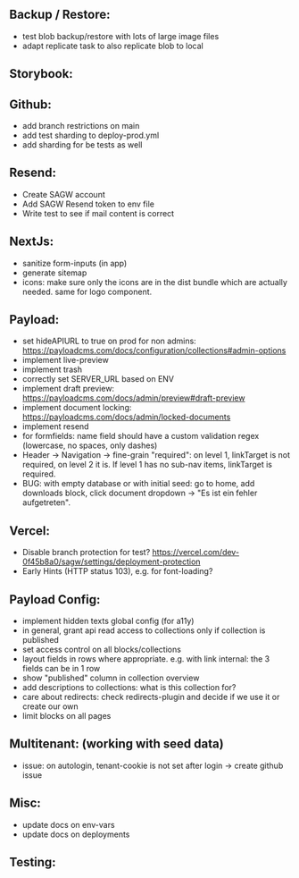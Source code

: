 Backup / Restore:
-----------------
- test blob backup/restore with lots of large image files
- adapt replicate task to also replicate blob to local

Storybook:
----------

Github:
-------
- add branch restrictions on main
- add test sharding to deploy-prod.yml
- add sharding for be tests as well

Resend:
-------
- Create SAGW account
- Add SAGW Resend token to env file
- Write test to see if mail content is correct

NextJs:
-------
- sanitize form-inputs (in app)
- generate sitemap
- icons: make sure only the icons are in the dist bundle which are actually needed. same for logo component.

Payload:
--------
- set hideAPIURL to true on prod for non admins: https://payloadcms.com/docs/configuration/collections#admin-options
- implement live-preview
- implement trash
- correctly set SERVER_URL based on ENV
- implement draft preview: https://payloadcms.com/docs/admin/preview#draft-preview
- implement document locking: https://payloadcms.com/docs/admin/locked-documents
- implement resend
- for formfields: name field should have a custom validation regex (lowercase, no spaces, only dashes)
- Header -> Navigation -> fine-grain "required": on level 1, linkTarget is not required, on level 2 it is. If level 1 has no sub-nav items, linkTarget is required.
- BUG: with empty database or with initial seed: go to home, add downloads block, click document dropdown -> "Es ist ein fehler aufgetreten".

Vercel:
--------
- Disable branch protection for test? https://vercel.com/dev-0f45b8a0/sagw/settings/deployment-protection
- Early Hints (HTTP status 103), e.g. for font-loading?

Payload Config:
--------
- implement hidden texts global config (for a11y)
- in general, grant api read access to collections only if collection is published
- set access control on all blocks/collections
- layout fields in rows where appropriate. e.g. with link internal: the 3 fields can be in 1 row
- show "published" column in collection overview
- add descriptions to collections: what is this collection for?
- care about redirects: check redirects-plugin and decide if we use it or create our own
- limit blocks on all pages

Multitenant: (working with seed data)
--------
- issue: on autologin, tenant-cookie is not set after login -> create github issue

Misc:
--------
- update docs on env-vars
- update docs on deployments

Testing:
-------
